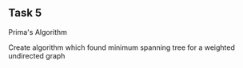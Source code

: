 ## Task 5

Prima's Algorithm

Create algorithm which found minimum spanning tree for a weighted undirected graph
